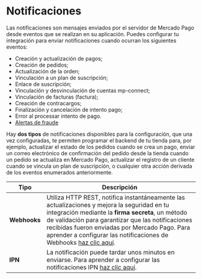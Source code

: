# Notificaciones

Las notificaciones son mensajes enviados por el servidor de Mercado Pago desde eventos que se realizan en su aplicación. Puedes configurar tu integración para enviar notificaciones cuando ocurran los siguientes eventos:

* Creación y actualización de pagos;
* Creación de pedidos;
* Actualización de la orden;
* Vinculación a un plan de suscripción;
* Enlace de suscripción;
* Vinculación y desvinculación de cuentas mp-connect;
* Vinculación de facturas (factura);
* Creación de contracargos;
* Finalización y cancelación de intento pago;
* Error al processar intento de pago.
* [Alertas de fraude](/developers/es/docs/additional-content/chargebacks/how-to-prevent#bookmark_alerta_de_fraude)

Hay **dos tipos** de notificaciones disponibles para la configuración, que una vez configuradas, te permiten programar el backend de tu tienda para, por ejemplo, actualizar el estado de los pedidos cuando se crea un pago, enviar un correo electrónico de confirmación del pedido desde la tienda cuando un pedido se actualiza en Mercado Pago, actualizar el registro de un cliente cuando se vincula un plan de suscripción, o cualquier otra acción derivada de los eventos enumerados anteriormente.

| Tipo | Descripción |
| --- | --- |
| **Webhooks** | Utiliza HTTP REST, notifica instantáneamente las actualizaciones y mejora la seguridad en tu integración mediante la **firma secreta**, un método de validación para garantizar que las notificaciones recibidas fueron enviadas por Mercado Pago. Para aprender a configurar las notificaciones de Webhooks [haz clic aquí](/developers/es/guides/additional-content/your-integrations/webhooks). |
| **IPN** | La notificación puede tardar unos minutos en enviarse. Para aprender a configurar las notificaciones IPN [haz clic aquí](/developers/es/guides/additional-content/your-integrations/ipn). |